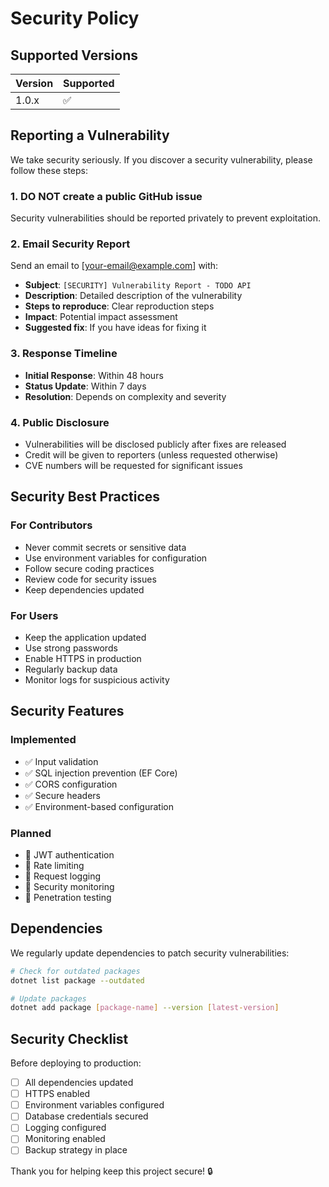 # Security Policy

## Supported Versions

| Version | Supported          |
| ------- | ------------------ |
| 1.0.x   | :white_check_mark: |

## Reporting a Vulnerability

We take security seriously. If you discover a security vulnerability, please follow these steps:

### 1. **DO NOT** create a public GitHub issue
Security vulnerabilities should be reported privately to prevent exploitation.

### 2. Email Security Report
Send an email to [your-email@example.com] with:
- **Subject**: `[SECURITY] Vulnerability Report - TODO API`
- **Description**: Detailed description of the vulnerability
- **Steps to reproduce**: Clear reproduction steps
- **Impact**: Potential impact assessment
- **Suggested fix**: If you have ideas for fixing it

### 3. Response Timeline
- **Initial Response**: Within 48 hours
- **Status Update**: Within 7 days
- **Resolution**: Depends on complexity and severity

### 4. Public Disclosure
- Vulnerabilities will be disclosed publicly after fixes are released
- Credit will be given to reporters (unless requested otherwise)
- CVE numbers will be requested for significant issues

## Security Best Practices

### For Contributors
- Never commit secrets or sensitive data
- Use environment variables for configuration
- Follow secure coding practices
- Review code for security issues
- Keep dependencies updated

### For Users
- Keep the application updated
- Use strong passwords
- Enable HTTPS in production
- Regularly backup data
- Monitor logs for suspicious activity

## Security Features

### Implemented
- ✅ Input validation
- ✅ SQL injection prevention (EF Core)
- ✅ CORS configuration
- ✅ Secure headers
- ✅ Environment-based configuration

### Planned
- 🔄 JWT authentication
- 🔄 Rate limiting
- 🔄 Request logging
- 🔄 Security monitoring
- 🔄 Penetration testing

## Dependencies

We regularly update dependencies to patch security vulnerabilities:

```bash
# Check for outdated packages
dotnet list package --outdated

# Update packages
dotnet add package [package-name] --version [latest-version]
```

## Security Checklist

Before deploying to production:
- [ ] All dependencies updated
- [ ] HTTPS enabled
- [ ] Environment variables configured
- [ ] Database credentials secured
- [ ] Logging configured
- [ ] Monitoring enabled
- [ ] Backup strategy in place

Thank you for helping keep this project secure! 🔒
